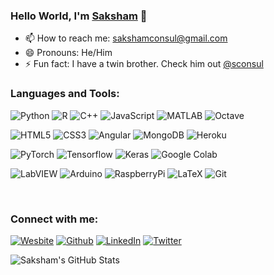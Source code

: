 ### Hello World, I'm [**Saksham**](https://saksham36.github.io/) 👋

- 📫 How to reach me: sakshamconsul@gmail.com
- 😄 Pronouns: He/Him
- ⚡ Fun fact: I have a twin brother. Check him out <a href="https://github.com/sconsul" target="_blank">@sconsul</a>


### Languages and Tools:
<p>
<a><img alt="Python" src="https://img.shields.io/badge/Python-3776ab.svg?logo=python&logoColor=white"/></a> 
<a><img alt="R" src="https://img.shields.io/badge/R-276DC3.svg?logo=r&logoColor=black"/></a>
<a><img alt="C++" src="https://img.shields.io/badge/C%2b%2b-00599c.svg?logo=c%2b%2b&logoColor=white"/></a> 
<a><img alt="JavaScript" src="https://img.shields.io/badge/JavaScript-f7df1e.svg?logo=javascript&logoColor=black" /></a>
<a><img alt="MATLAB" src="https://img.shields.io/badge/MATLAB-f02d13.svg?logo=matlab&logoColor=black" /></a>
<a><img alt="Octave" src="https://img.shields.io/badge/Octave-079060.svg?logo=octave&logoColor=white" /></a>
</p>
<p>
<a><img alt="HTML5" src="https://img.shields.io/badge/HTML5-e34f26.svg?logo=html5&logoColor=white" /></a>
<a><img alt="CSS3" src="https://img.shields.io/badge/CSS3-1572b6.svg?logo=css3&logoColor=white" /></a>
<a><img alt="Angular" src="https://img.shields.io/badge/Angular-DD0031.svg?logo=angular&logoColor=black" /></a>
<a><img alt="MongoDB" src="https://img.shields.io/badge/MongoDB-47A248.svg?logo=mongodb&logoColor=black" /></a>
<a><img alt="Heroku" src="https://img.shields.io/badge/Heroku-430098.svg?logo=heroku&logoColor=black" /></a>
</p>
<p>
<a><img alt="PyTorch" src="https://img.shields.io/badge/PyTorch-ee4c2c.svg?logo=pytorch&logoColor=white" /></a> 
<a><img alt="Tensorflow" src="https://img.shields.io/badge/TensorFlow-ff6f00.svg?logo=tensorflow&logoColor=white" /></a> 
<a><img alt="Keras" src="https://img.shields.io/badge/Keras-d00000.svg?logo=keras&logoColor=white" /></a> 
<a><img alt="Google Colab" src="https://img.shields.io/badge/Google%20Colab-F9AB00.svg?logo=googlecolab&logoColor=black"/></a>
</p>
<p>
<a><img alt="LabVIEW" src="https://img.shields.io/badge/LabVIEW-FFDB00.svg?logo=labview&logoColor=black"/></a>
<a><img alt="Arduino" src="https://img.shields.io/badge/Arduino-00979D.svg?logo=arduino&logoColor=black"/></a>
<a><img alt="RaspberryPi" src="https://img.shields.io/badge/RaspberryPi-A22846.svg?logo=raspberrypi&logoColor=black"/></a> 
<a><img alt="LaTeX" src="https://img.shields.io/badge/LaTeX-008080.svg?logo=latex&logoColor=white" /></a>
<a><img alt="Git" src="https://img.shields.io/badge/Git-f05032.svg?logo=git&logoColor=white" /></a>

</p><br />

### Connect with me:
<p><a href="https://saksham36.github.io" target="_blank"><img alt="Wesbite" src="https://img.shields.io/badge/Website-e3e4e8.svg?&style=for-the-badge" /></a> 
<a href="https://github.com/saksham36" target="_blank"><img alt="Github" src="https://img.shields.io/badge/GitHub-%2312100E.svg?&style=for-the-badge&logo=Github&logoColor=white" /></a> 
<a href="https://www.linkedin.com/in/saksham-consul/" target="_blank"><img alt="LinkedIn" src="https://img.shields.io/badge/linkedin-%230077B5.svg?&style=for-the-badge&logo=linkedin&logoColor=white" /></a>
<a href="https://twitter.com/SakshamConsul" target="_blank"><img alt="Twitter" src="https://img.shields.io/badge/twitter-%231DA1F2.svg?&style=for-the-badge&logo=twitter&logoColor=white" /></a>
</p>

<img align="center" alt="Saksham's GitHub Stats" src="https://github-readme-stats.vercel.app/api?username=saksham36&include_all_commits=true&count_private=true&show_icons=true&theme=dark">
